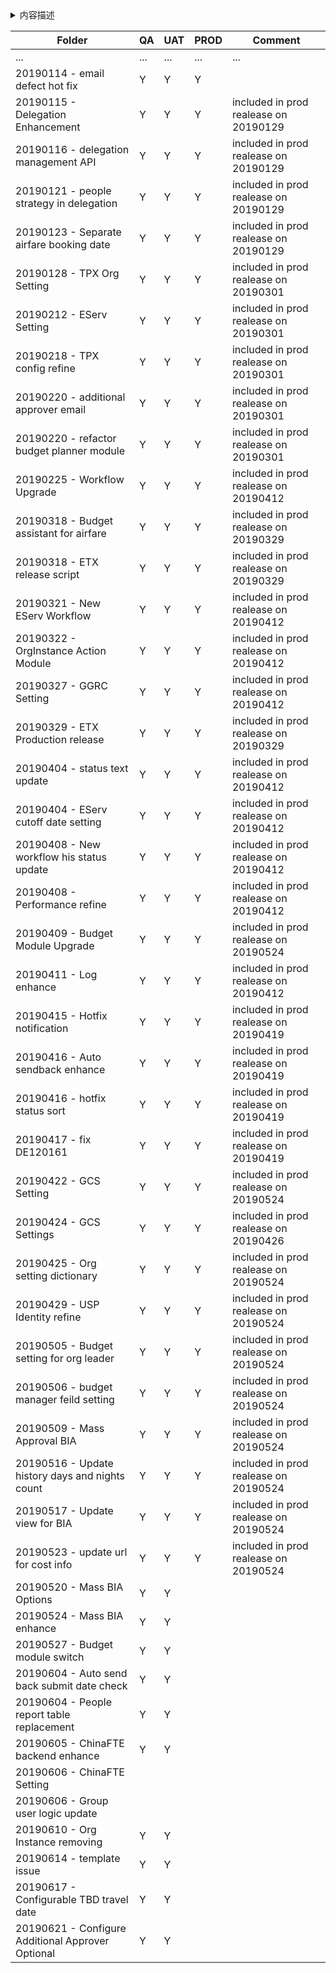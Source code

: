 <details>
<summary>内容描述</summary>
测试内容
</details>

<!-- more -->
|Folder|QA|UAT|PROD|Comment|
|-|-|-|-|-|
|...|...|...|...|...|
|20190114 - email defect hot fix|Y|Y|Y|
|20190115 - Delegation Enhancement|Y|Y|Y|included in prod realease on 20190129|
|20190116 - delegation management API|Y|Y|Y|included in prod realease on 20190129|
|20190121 - people strategy in delegation|Y|Y|Y|included in prod realease on 20190129|
|20190123 - Separate airfare booking date|Y|Y|Y|included in prod realease on 20190129|
|20190128 - TPX Org Setting|Y|Y|Y|included in prod realease on 20190301|
|20190212 - EServ Setting|Y|Y|Y|included in prod realease on 20190301|
|20190218 - TPX config refine|Y|Y|Y|included in prod realease on 20190301|
|20190220 - additional approver email|Y|Y|Y|included in prod realease on 20190301|
|20190220 - refactor budget planner module|Y|Y|Y|included in prod realease on 20190301|
|20190225 - Workflow Upgrade|Y|Y|Y|included in prod realease on 20190412|
|20190318 - Budget assistant for airfare|Y|Y|Y|included in prod realease on 20190329|
|20190318 - ETX release script|Y|Y|Y|included in prod realease on 20190329|
|20190321 - New EServ Workflow|Y|Y|Y|included in prod realease on 20190412|
|20190322 - OrgInstance Action Module|Y|Y|Y|included in prod realease on 20190412|
|20190327 - GGRC Setting|Y|Y|Y|included in prod realease on 20190412|
|20190329 - ETX Production release|Y|Y|Y|included in prod realease on 20190329|
|20190404 - status text update|Y|Y|Y|included in prod realease on 20190412|
|20190404 - EServ cutoff date setting|Y|Y|Y|included in prod realease on 20190412|
|20190408 - New workflow his status update|Y|Y|Y|included in prod realease on 20190412|
|20190408 - Performance refine|Y|Y|Y|included in prod realease on 20190412|
|20190409 - Budget Module Upgrade|Y|Y|Y|included in prod realease on 20190524|
|20190411 - Log enhance|Y|Y|Y|included in prod realease on 20190412|
|20190415 - Hotfix notification|Y|Y|Y|included in prod realease on 20190419|
|20190416 - Auto sendback enhance|Y|Y|Y|included in prod realease on 20190419|
|20190416 - hotfix status sort|Y|Y|Y|included in prod realease on 20190419|
|20190417 - fix DE120161|Y|Y|Y|included in prod realease on 20190419|
|20190422 - GCS Setting|Y|Y|Y|included in prod realease on 20190524|
|20190424 - GCS Settings|Y|Y|Y|included in prod realease on 20190426|
|20190425 - Org setting dictionary|Y|Y|Y|included in prod realease on 20190524|
|20190429 - USP Identity refine|Y|Y|Y|included in prod realease on 20190524|
|20190505 - Budget setting for org leader|Y|Y|Y|included in prod realease on 20190524|
|20190506 - budget manager feild setting|Y|Y|Y|included in prod realease on 20190524|
|20190509 - Mass Approval BIA|Y|Y|Y|included in prod realease on 20190524|
|20190516 - Update history days and nights count|Y|Y|Y|included in prod realease on 20190524|
|20190517 - Update view for BIA|Y|Y|Y|included in prod realease on 20190524|
|20190523 - update url for cost info|Y|Y|Y|included in prod realease on 20190524|
|20190520 - Mass BIA Options|Y|Y|||
|20190524 - Mass BIA enhance|Y|Y|||
|20190527 - Budget module switch|Y|Y|||
|20190604 - Auto send back submit date check|Y|Y|||
|20190604 - People report table replacement|Y|Y|||
|20190605 - ChinaFTE backend enhance|Y|Y|||
|20190606 - ChinaFTE Setting|||||
|20190606 - Group user logic update|||||
|20190610 - Org Instance removing|Y|Y|||
|20190614 - template issue|Y|Y|||
|20190617 - Configurable TBD travel date|Y|Y|||
|20190621 - Configure Additional Approver Optional|Y|Y|||

